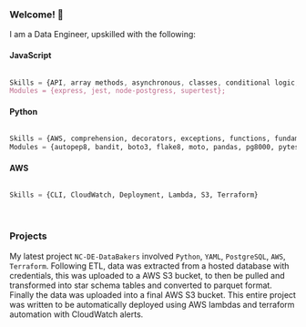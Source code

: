 ### Welcome! 👋

I am a Data Engineer, upskilled with the following:


#### JavaScript

```javascript

Skills = {API, array methods, asynchronous, classes, conditional logic, constructors, functions, fundamentals, error handling, export/import, iteration, postgresql, recursion, regex, TDD};
Modules = {express, jest, node-postgress, supertest};

```

#### Python

```python

Skills = {AWS, comprehension, decorators, exceptions, functions, fundamentals, lambda, mock, OOP, patch, postgresql, pythonic code, SQL, TDD, terraform}
Modules = {autopep8, bandit, boto3, flake8, moto, pandas, pg8000, pytest}

```

#### AWS

```python

Skills = {CLI, CloudWatch, Deployment, Lambda, S3, Terraform}

```

<br>


### Projects

My latest project `NC-DE-DataBakers` involved `Python`, `YAML`, `PostgreSQL`, `AWS`, `Terraform`. Following ETL, data was extracted from a hosted database with credentials, this was uploaded to a AWS S3 bucket, to then be pulled and transformed into star schema tables and converted to parquet format. Finally the data was uploaded into a final AWS S3 bucket. This entire project was written to be automatically deployed using AWS lambdas and terraform automation with CloudWatch alerts. 


<!--
**choncode/choncode** is a ✨ _special_ ✨ repository because its `README.md` (this file) appears on your GitHub profile.

Here are some ideas to get you started:

- 🔭 I’m currently working on ...
- 🌱 I’m currently learning ...
- 👯 I’m looking to collaborate on ...
- 🤔 I’m looking for help with ...
- 💬 Ask me about ...
- 📫 How to reach me: ...
- 😄 Pronouns: ...
- ⚡ Fun fact: ...
-->
